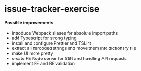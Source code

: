 # issue-tracker-exercise

#### Possible improvements

- introduce Webpack aliases for absolute import paths
- add Typescript for strong typing
- install and configure Prettier and TSLint
- extract all harcoded strings and move them into dictionary file
- make UI more pretty
- create FE Node server for SSR and handling API requests
- implement FE and BE validation
